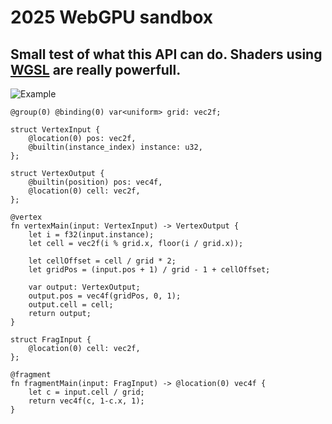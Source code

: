# 2025 WebGPU sandbox
Small test of what this API can do. Shaders using [WGSL](https://gpuweb.github.io/gpuweb/wgsl) are really powerfull.
---
![Example](https://github.com/user-attachments/assets/5f90081b-a1a6-44f4-b9a3-1be3ac75a6e1)


```wgsl
@group(0) @binding(0) var<uniform> grid: vec2f;

struct VertexInput {
    @location(0) pos: vec2f,
    @builtin(instance_index) instance: u32,
};

struct VertexOutput {
    @builtin(position) pos: vec4f,
    @location(0) cell: vec2f,
};

@vertex
fn vertexMain(input: VertexInput) -> VertexOutput {
    let i = f32(input.instance);
    let cell = vec2f(i % grid.x, floor(i / grid.x));

    let cellOffset = cell / grid * 2;
    let gridPos = (input.pos + 1) / grid - 1 + cellOffset;

    var output: VertexOutput;
    output.pos = vec4f(gridPos, 0, 1);
    output.cell = cell;
    return output;
}

struct FragInput {
    @location(0) cell: vec2f,
};

@fragment
fn fragmentMain(input: FragInput) -> @location(0) vec4f {
    let c = input.cell / grid;
    return vec4f(c, 1-c.x, 1);
}
```
